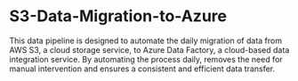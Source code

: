 # S3-Data-Migration-to-Azure
This data pipeline is designed to automate the daily migration of data from AWS S3, a cloud storage service, to Azure Data Factory, a cloud-based data integration service. By automating the process daily, removes the need for manual intervention and ensures a consistent and efficient data transfer.

